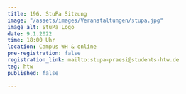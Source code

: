 ```yaml
---
title: 196. StuPa Sitzung
image: "/assets/images/Veranstaltungen/stupa.jpg"
image_alt: StuPa Logo
date: 9.1.2022
time: 18:00 Uhr
location: Campus WH & online
pre-registration: false
registration_link: mailto:stupa-praesi@students-htw.de
tag: htw
published: false

---
```

